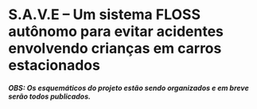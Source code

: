 # S.A.V.E – Um sistema FLOSS autônomo para evitar acidentes envolvendo crianças em carros estacionados

##### OBS: Os esquemáticos do projeto estão sendo organizados e em breve serão todos publicados.
